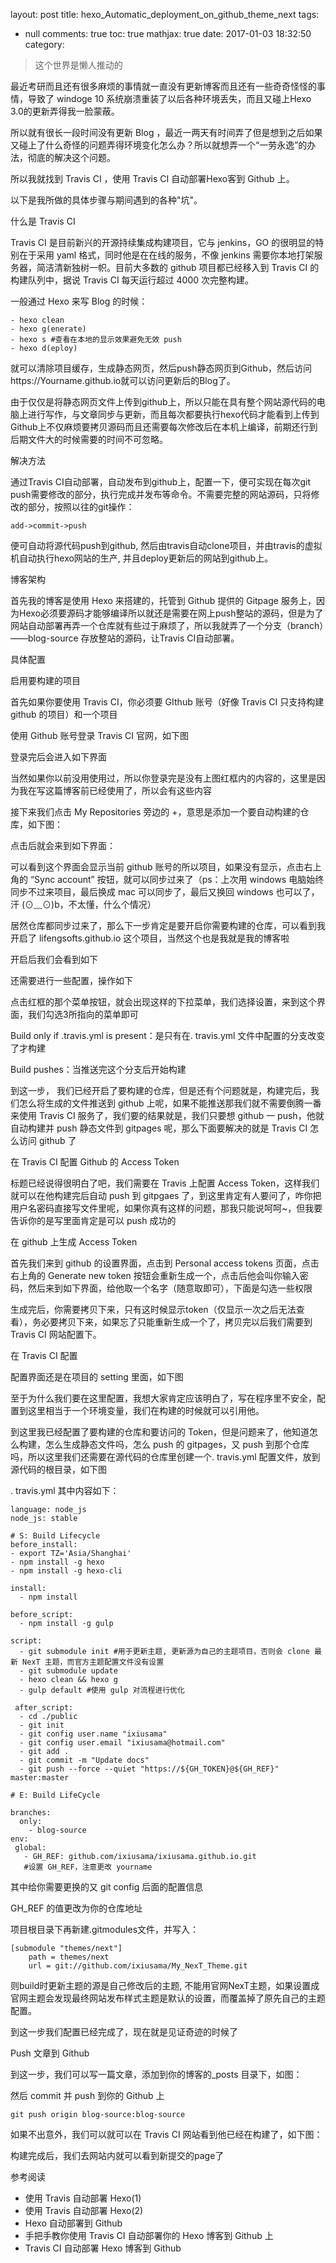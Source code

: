 layout: post
title: hexo_Automatic_deployment_on_github_theme_next
tags:
  - null
comments: true
toc: true
mathjax: true
date: 2017-01-03 18:32:50
category:


<!-- HTML -->

<blockquote class="blockquote-center">这个世界是懒人推动的</blockquote>

最近考研而且还有很多麻烦的事情就一直没有更新博客而且还有一些奇奇怪怪的事情，导致了 windoge 10 系统崩溃重装了以后各种环境丢失，而且又碰上Hexo 3.0的更新弄得我一脸蒙蔽。

所以就有很长一段时间没有更新 Blog ，最近一两天有时间弄了但是想到之后如果又碰上了什么奇怪的问题弄得环境变化怎么办？所以就想弄一个“一劳永逸”的办法，彻底的解决这个问题。

所以我就找到 Travis CI ，使用 Travis CI 自动部署Hexo客到 Github 上。

以下是我所做的具体步骤与期间遇到的各种"坑"。





什么是 Travis CI

Travis CI 是目前新兴的开源持续集成构建项目，它与 jenkins，GO 的很明显的特别在于采用 yaml 格式，同时他是在在线的服务，不像 jenkins 需要你本地打架服务器，简洁清新独树一帜。目前大多数的 github 项目都已经移入到 Travis CI 的构建队列中，据说 Travis CI 每天运行超过 4000 次完整构建。

<!--more-->

一般通过 Hexo 来写 Blog 的时候：

    - hexo clean
    - hexo g(enerate)
    - hexo s #查看在本地的显示效果避免无效 push
    - hexo d(eploy)

就可以清除项目缓存，生成静态网页，然后push静态网页到Github，然后访问https://Yourname.github.io就可以访问更新后的Blog了。



由于仅仅是将静态网页文件上传到github上，所以只能在具有整个网站源代码的电脑上进行写作，与文章同步与更新，而且每次都要执行hexo代码才能看到上传到Github上不仅麻烦要拷贝源码而且还需要每次修改后在本机上编译，前期还行到后期文件大的时候需要的时间不可忽略。

解决方法

通过Travis CI自动部署，自动发布到github上，配置一下，便可实现在每次git push需要修改的部分，执行完成并发布等命令。不需要完整的网站源码，只将修改的部分，按照以往的git操作：

    add->commit->push

便可自动将源代码push到github, 然后由travis自动clone项目，并由travis的虚拟机自动执行hexo网站的生产, 并且deploy更新后的网站到github上。

博客架构

首先我的博客是使用 Hexo 来搭建的，托管到 Github 提供的 Gitpage 服务上，因为Hexo必须要源码才能够编译所以就还是需要在网上push整站的源码，但是为了网站自动部署再弄一个仓库就有些过于麻烦了，所以我就弄了一个分支（branch）——blog-source 存放整站的源码，让Travis CI自动部署。







具体配置

启用要构建的项目

首先如果你要使用 Travis CI，你必须要 GIthub 账号（好像 Travis CI 只支持构建 github 的项目）和一个项目

使用 Github 账号登录 Travis CI 官网，如下图



登录完后会进入如下界面



当然如果你以前没用使用过，所以你登录完是没有上图红框内的内容的，这里是因为我在写这篇博客前已经使用了，所以会有这些内容

接下来我们点击 My Repositories 旁边的 +，意思是添加一个要自动构建的仓库，如下图：



点击后就会来到如下界面：



可以看到这个界面会显示当前 github 账号的所以项目，如果没有显示，点击右上角的 “Sync account” 按钮，就可以同步过来了（ps：上次用 windows 电脑始终同步不过来项目，最后换成 mac 可以同步了，最后又换回 windows 也可以了，汗 (⊙﹏⊙)b，不太懂，什么个情况）

居然仓库都同步过来了，那么下一步肯定是要开启你需要构建的仓库，可以看到我开启了 lifengsofts.github.io 这个项目，当然这个也是我就是我的博客啦



开启后我们会看到如下



还需要进行一些配置，操作如下



点击红框的那个菜单按钮，就会出现这样的下拉菜单，我们选择设置，来到这个界面，我们勾选3所指向的菜单即可

Build only if .travis.yml is present：是只有在. travis.yml 文件中配置的分支改变了才构建

Build pushes：当推送完这个分支后开始构建

到这一步， 我们已经开启了要构建的仓库，但是还有个问题就是，构建完后，我们怎么将生成的文件推送到 github 上呢，如果不能推送那我们就不需要倒腾一番来使用 Travis CI 服务了，我们要的结果就是，我们只要想 github 一 push，他就自动构建并 push 静态文件到 gitpages 呢，那么下面要解决的就是 Travis CI 怎么访问 github 了

在 Travis CI 配置 Github 的 Access Token

标题已经说得很明白了吧，我们需要在 Travis 上配置 Access Token，这样我们就可以在他构建完后自动 push 到 gitpgaes 了，到这里肯定有人要问了，咋你把用户名密码直接写文件里呢，如果你真有这样的问题，那我只能说呵呵~，但我要告诉你的是写里面肯定是可以 push 成功的

在 github 上生成 Access Token

首先我们来到 github 的设置界面，点击到 Personal access tokens 页面，点击右上角的 Generate new token 按钮会重新生成一个，点击后他会叫你输入密码，然后来到如下界面，给他取一个名字（随意取即可），下面是勾选一些权限



生成完后，你需要拷贝下来，只有这时候显示token（仅显示一次之后无法查看），务必要拷贝下来，如果忘了只能重新生成一个了，拷贝完以后我们需要到 Travis CI 网站配置下。

在 Travis CI 配置

配置界面还是在项目的 setting 里面，如下图



至于为什么我们要在这里配置，我想大家肯定应该明白了，写在程序里不安全，配置到这里相当于一个环境变量，我们在构建的时候就可以引用他。

到这里我已经配置了要构建的仓库和要访问的 Token，但是问题来了，他知道怎么构建，怎么生成静态文件吗，怎么 push 的 gitpages，又 push 到那个仓库吗，所以这里我们还需要在源代码的仓库里创建一个. travis.yml 配置文件，放到源代码的根目录，如下图



. travis.yml 其中内容如下：

    language: node_js
    node_js: stable
    
    # S: Build Lifecycle
    before_install:
    - export TZ='Asia/Shanghai'
    - npm install -g hexo
    - npm install -g hexo-cli
    
    install:
      - npm install
      
    before_script:
      - npm install -g gulp
    
    script:
      - git submodule init #用于更新主题, 更新源为自己的主题项目，否则会 clone 最新 NexT 主题，而官方主题配置文件没有设置
      - git submodule update
      - hexo clean && hexo g
      - gulp default #使用 gulp 对流程进行优化
    
     after_script:
      - cd ./public
      - git init
      - git config user.name "ixiusama"
      - git config user.email "ixiusama@hotmail.com"
      - git add .
      - git commit -m "Update docs"
      - git push --force --quiet "https://${GH_TOKEN}@${GH_REF}" master:master
    
    # E: Build LifeCycle
    
    branches:
      only:
        - blog-source
    env:
     global:
       - GH_REF: github.com/ixiusama/ixiusama.github.io.git
       #设置 GH_REF，注意更改 yourname

其中给你需要更换的又 git config 后面的配置信息

GH_REF 的值更改为你的仓库地址

项目根目录下再新建.gitmodules文件，并写入：

    [submodule "themes/next"]
        path = themes/next
        url = git://github.com/ixiusama/My_NexT_Theme.git

则build时更新主题的源是自己修改后的主题, 不能用官网NexT主题，如果设置成官网主题会发现最终网站发布样式主题是默认的设置，而覆盖掉了原先自己的主题配置。

到这一步我们配置已经完成了，现在就是见证奇迹的时候了

Push 文章到 Github

到这一步，我们可以写一篇文章，添加到你的博客的_posts 目录下，如图：



然后 commit 并 push 到你的 Github 上

    git push origin blog-source:blog-source

如果不出意外，我们可以就可以在 Travis CI 网站看到他已经在构建了，如下图：



构建完成后，我们去网站内就可以看到新提交的page了





参考阅读

- 使用 Travis 自动部署 Hexo(1)
- 使用 Travis 自动部署 Hexo(2)
- Hexo 自动部署到 Github
- 手把手教你使用 Travis CI 自动部署你的 Hexo 博客到 Github 上
- Travis CI 自动部署 Hexo 博客到 Github
